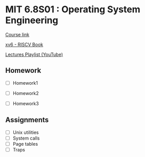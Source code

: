 # MIT 6.8S01 : Operating System Engineering

[Course link](https://pdos.csail.mit.edu/6.S081/2020/)

[xv6 - RISCV Book](https://github.com/Lewisjohnward/MIT-6.S081/blob/main/resources/xv6-riscv.pdf)

[Lectures Playlist (YouTube)](https://www.youtube.com/playlist?list=PLTsf9UeqkReZHXWY9yJvTwLJWYYPcKEqK)

## Homework
- [ ] Homework1
- [ ] Homework2
- [ ] Homework3


## Assignments
- [ ] Unix utilities
- [ ] System calls
- [ ] Page tables
- [ ] Traps
